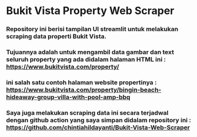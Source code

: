 # Bukit Vista Property Web Scraper

### Repository ini berisi tampilan UI streamlit untuk melakukan scraping data properti Bukit Vista.
### Tujuannya adalah untuk mengambil data gambar dan text seluruh property yang ada didalam halaman HTML ini : https://www.bukitvista.com/property/
### ini salah satu contoh halaman website propertinya : https://www.bukitvista.com/property/bingin-beach-hideaway-group-villa-with-pool-amp-bbq

### Saya juga melakukan scraping data ini secara terjadwal dengan github action yang saya simpan didalam repository ini : https://github.com/chintiahildayanti/Bukit-Vista-Web-Scraper
